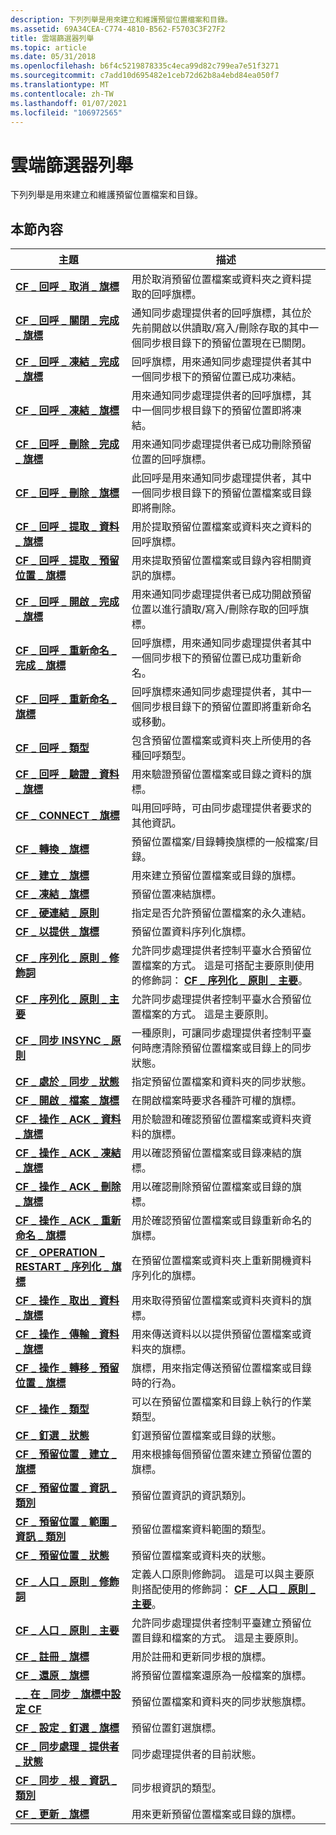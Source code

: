 ```yaml
---
description: 下列列舉是用來建立和維護預留位置檔案和目錄。
ms.assetid: 69A34CEA-C774-4810-B562-F5703C3F27F2
title: 雲端篩選器列舉
ms.topic: article
ms.date: 05/31/2018
ms.openlocfilehash: b6f4c5219878335c4eca99d82c799ea7e51f3271
ms.sourcegitcommit: c7add10d695482e1ceb72d62b8a4ebd84ea050f7
ms.translationtype: MT
ms.contentlocale: zh-TW
ms.lasthandoff: 01/07/2021
ms.locfileid: "106972565"
---
```

# <a name="cloud-filter-enumerations"></a>雲端篩選器列舉

下列列舉是用來建立和維護預留位置檔案和目錄。

## <a name="in-this-section"></a>本節內容



| 主題                                                                                                            | 描述                                                                                                                                                                                                                                     |
|------------------------------------------------------------------------------------------------------------------|-------------------------------------------------------------------------------------------------------------------------------------------------------------------------------------------------------------------------------------------------|
| [**CF \_ 回呼 \_ 取消 \_ 旗標**](/windows/desktop/api/cfapi/ne-cfapi-cf_callback_cancel_flags)<br/>                                  | 用於取消預留位置檔案或資料夾之資料提取的回呼旗標。<br/>                                                                                                                                                         |
| [**CF \_ 回呼 \_ 關閉 \_ 完成 \_ 旗標**](/windows/desktop/api/cfapi/ne-cfapi-cf_callback_close_completion_flags)<br/>             | 通知同步處理提供者的回呼旗標，其位於先前開啟以供讀取/寫入/刪除存取的其中一個同步根目錄下的預留位置現在已關閉。 <br/>                                                             |
| [**CF \_ 回呼 \_ 凍結 \_ 完成 \_ 旗標**](/windows/desktop/api/cfapi/ne-cfapi-cf_callback_dehydrate_completion_flags)<br/>     | 回呼旗標，用來通知同步處理提供者其中一個同步根下的預留位置已成功凍結。<br/>                                                                                                         |
| [**CF \_ 回呼 \_ 凍結 \_ 旗標**](/windows/desktop/api/cfapi/ne-cfapi-cf_callback_dehydrate_flags)<br/>                            | 用來通知同步處理提供者的回呼旗標，其中一個同步根目錄下的預留位置即將凍結。<br/>                                                                                                                |
| [**CF \_ 回呼 \_ 刪除 \_ 完成 \_ 旗標**](/windows/desktop/api/cfapi/ne-cfapi-cf_callback_delete_completion_flags)<br/>           | 用來通知同步處理提供者已成功刪除預留位置的回呼旗標。<br/>                                                                                                                                            |
| [**CF \_ 回呼 \_ 刪除 \_ 旗標**](/windows/desktop/api/cfapi/ne-cfapi-cf_callback_delete_flags)<br/>                                  | 此回呼是用來通知同步處理提供者，其中一個同步根目錄下的預留位置檔案或目錄即將刪除。<br/>                                                                                           |
| [**CF \_ 回呼 \_ 提取 \_ 資料 \_ 旗標**](/windows/desktop/api/cfapi/ne-cfapi-cf_callback_fetch_data_flags)<br/>                         | 用於提取預留位置檔案或資料夾之資料的回呼旗標。<br/>                                                                                                                                                                   |
| [**CF \_ 回呼 \_ 提取 \_ 預留位置 \_ 旗標**](/windows/desktop/api/cfapi/ne-cfapi-cf_callback_fetch_placeholders_flags)<br/>         | 用來提取預留位置檔案或目錄內容相關資訊的旗標。<br/>                                                                                                                                                 |
| [**CF \_ 回呼 \_ 開啟 \_ 完成 \_ 旗標**](/windows/desktop/api/cfapi/ne-cfapi-cf_callback_open_completion_flags)<br/>               | 用來通知同步處理提供者已成功開啟預留位置以進行讀取/寫入/刪除存取的回呼旗標。<br/>                                                                                                                |
| [**CF \_ 回呼 \_ 重新命名 \_ 完成 \_ 旗標**](/windows/desktop/api/cfapi/ne-cfapi-cf_callback_rename_completion_flags)<br/>           | 回呼旗標，用來通知同步處理提供者其中一個同步根下的預留位置已成功重新命名。<br/>                                                                                                            |
| [**CF \_ 回呼 \_ 重新命名 \_ 旗標**](/windows/desktop/api/cfapi/ne-cfapi-cf_callback_rename_flags)<br/>                                  | 回呼旗標來通知同步處理提供者，其中一個同步根目錄下的預留位置即將重新命名或移動。<br/>                                                                                                          |
| [**CF \_ 回呼 \_ 類型**](/windows/desktop/api/cfapi/ne-cfapi-cf_callback_type)<br/>                                                   | 包含預留位置檔案或資料夾上所使用的各種回呼類型。<br/>                                                                                                                                                        |
| [**CF \_ 回呼 \_ 驗證 \_ 資料 \_ 旗標**](/windows/desktop/api/cfapi/ne-cfapi-cf_callback_validate_data_flags)<br/>                   | 用來驗證預留位置檔案或目錄之資料的旗標。<br/>                                                                                                                                                                       |
| [**CF \_ CONNECT \_ 旗標**](/windows/desktop/api/cfapi/ne-cfapi-cf_connect_flags)<br/>                                                   | 叫用回呼時，可由同步處理提供者要求的其他資訊。<br/>                                                                                                                                      |
| [**CF \_ 轉換 \_ 旗標**](/windows/desktop/api/cfapi/ne-cfapi-cf_convert_flags)<br/>                                                   | 預留位置檔案/目錄轉換旗標的一般檔案/目錄。<br/>                                                                                                                                                                |
| [**CF \_ 建立 \_ 旗標**](/windows/desktop/api/cfapi/ne-cfapi-cf_create_flags)<br/>                                                     | 用來建立預留位置檔案或目錄的旗標。<br/>                                                                                                                                                                                  |
| [**CF \_ 凍結 \_ 旗標**](/windows/desktop/api/cfapi/ne-cfapi-cf_dehydrate_flags)<br/>                                               | 預留位置凍結旗標。<br/>                                                                                                                                                                                                       |
| [**CF \_ 硬連結 \_ 原則**](/windows/desktop/api/cfapi/ne-cfapi-cf_hardlink_policy)<br/>                                               | 指定是否允許預留位置檔案的永久連結。<br/>                                                                                                                                                                |
| [**CF \_ 以提供 \_ 旗標**](/windows/desktop/api/cfapi/ne-cfapi-cf_hydrate_flags)<br/>                                                   | 預留位置資料序列化旗標。<br/>                                                                                                                                                                                                    |
| [**CF \_ 序列化 \_ 原則 \_ 修飾詞**](/windows/desktop/api/cfapi/ne-cfapi-cf_hydration_policy_modifier)<br/>                          | 允許同步處理提供者控制平臺水合預留位置檔案的方式。 這是可搭配主要原則使用的修飾詞： [**CF \_ 序列化 \_ 原則 \_ 主要**](/windows/desktop/api/cfapi/ne-cfapi-cf_hydration_policy_primary)。<br/> |
| [**CF \_ 序列化 \_ 原則 \_ 主要**](/windows/desktop/api/cfapi/ne-cfapi-cf_hydration_policy_primary)<br/>                            | 允許同步處理提供者控制平臺水合預留位置檔案的方式。 這是主要原則。<br/>                                                                                                              |
| [**CF \_ 同步 INSYNC \_ 原則**](/windows/desktop/api/cfapi/ne-cfapi-cf_insync_policy)<br/>                                                   | 一種原則，可讓同步處理提供者控制平臺何時應清除預留位置檔案或目錄上的同步狀態。<br/>                                                                                                    |
| [**CF \_ 處於 \_ 同步 \_ 狀態**](/windows/desktop/api/cfapi/ne-cfapi-cf_in_sync_state)<br/>                                                  | 指定預留位置檔案和資料夾的同步狀態。<br/>                                                                                                                                                                       |
| [**CF \_ 開啟 \_ 檔案 \_ 旗標**](/windows/desktop/api/cfapi/ne-cfapi-cf_open_file_flags)<br/>                                              | 在開啟檔案時要求各種許可權的旗標。<br/>                                                                                                                                                                              |
| [**CF \_ 操作 \_ ACK \_ 資料 \_ 旗標**](/windows/desktop/api/cfapi/ne-cfapi-cf_operation_ack_data_flags)<br/>                           | 用於驗證和確認預留位置檔案或資料夾資料的旗標。<br/>                                                                                                                                                               |
| [**CF \_ 操作 \_ ACK \_ 凍結 \_ 旗標**](/windows/desktop/api/cfapi/ne-cfapi-cf_operation_ack_dehydrate_flags)<br/>                 | 用以確認預留位置檔案或目錄凍結的旗標。<br/>                                                                                                                                                             |
| [**CF \_ 操作 \_ ACK \_ 刪除 \_ 旗標**](/windows/desktop/api/cfapi/ne-cfapi-cf_operation_ack_delete_flags)<br/>                       | 用以確認刪除預留位置檔案或目錄的旗標。<br/>                                                                                                                                                                |
| [**CF \_ 操作 \_ ACK \_ 重新命名 \_ 旗標**](/windows/desktop/api/cfapi/ne-cfapi-cf_operation_ack_rename_flags)<br/>                       | 用於確認預留位置檔案或目錄重新命名的旗標。<br/>                                                                                                                                                                      |
| [**CF \_ OPERATION \_ RESTART \_ 序列化 \_ 旗標**](/windows/desktop/api/cfapi/ne-cfapi-cf_operation_restart_hydration_flags)<br/>         | 在預留位置檔案或資料夾上重新開機資料序列化的旗標。<br/>                                                                                                                                                                     |
| [**CF \_ 操作 \_ 取出 \_ 資料 \_ 旗標**](/windows/desktop/api/cfapi/ne-cfapi-cf_operation_retrieve_data_flags)<br/>                 | 用來取得預留位置檔案或資料夾資料的旗標。<br/>                                                                                                                                                                             |
| [**CF \_ 操作 \_ 傳輸 \_ 資料 \_ 旗標**](/windows/desktop/api/cfapi/ne-cfapi-cf_operation_transfer_data_flags)<br/>                 | 用來傳送資料以以提供預留位置檔案或資料夾的旗標。<br/>                                                                                                                                                                      |
| [**CF \_ 操作 \_ 轉移 \_ 預留位置 \_ 旗標**](/windows/desktop/api/cfapi/ne-cfapi-cf_operation_transfer_placeholders_flags)<br/> | 旗標，用來指定傳送預留位置檔案或目錄時的行為。<br/>                                                                                                                                                     |
| [**CF \_ 操作 \_ 類型**](/windows/desktop/api/cfapi/ne-cfapi-cf_operation_type)<br/>                                                 | 可以在預留位置檔案和目錄上執行的作業類型。<br/>                                                                                                                                                  |
| [**CF \_ 釘選 \_ 狀態**](/windows/desktop/api/cfapi/ne-cfapi-cf_pin_state)<br/>                                                           | 釘選預留位置檔案或目錄的狀態。<br/>                                                                                                                                                                                       |
| [**CF \_ 預留位置 \_ 建立 \_ 旗標**](/windows/desktop/api/cfapi/ne-cfapi-cf_placeholder_create_flags)<br/>                            | 用來根據每個預留位置來建立預留位置的旗標。<br/>                                                                                                                                                                         |
| [**CF \_ 預留位置 \_ 資訊 \_ 類別**](/windows/desktop/api/cfapi/ne-cfapi-cf_placeholder_info_class)<br/>                                | 預留位置資訊的資訊類別。<br/>                                                                                                                                                                                            |
| [**CF \_ 預留位置 \_ 範圍 \_ 資訊 \_ 類別**](/windows/desktop/api/cfapi/ne-cfapi-cf_placeholder_range_info_class)<br/>                  | 預留位置檔案資料範圍的類型。<br/>                                                                                                                                                                                         |
| [**CF \_ 預留位置 \_ 狀態**](/windows/desktop/api/cfapi/ne-cfapi-cf_placeholder_state)<br/>                                           | 預留位置檔案或資料夾的狀態。<br/>                                                                                                                                                                                           |
| [**CF \_ 人口 \_ 原則 \_ 修飾詞**](/windows/desktop/api/cfapi/ne-cfapi-cf_population_policy_modifier)<br/>                        | 定義人口原則修飾詞。 這是可以與主要原則搭配使用的修飾詞： [**CF \_ 人口 \_ 原則 \_ 主要**](/windows/desktop/api/cfapi/ne-cfapi-cf_population_policy_primary)。<br/>                                                  |
| [**CF \_ 人口 \_ 原則 \_ 主要**](/windows/desktop/api/cfapi/ne-cfapi-cf_population_policy_primary)<br/>                          | 允許同步處理提供者控制平臺建立預留位置目錄和檔案的方式。 這是主要原則。<br/>                                                                                               |
| [**CF \_ 註冊 \_ 旗標**](/windows/desktop/api/cfapi/ne-cfapi-cf_register_flags)<br/>                                                 | 用於註冊和更新同步根的旗標。<br/>                                                                                                                                                                                      |
| [**CF \_ 還原 \_ 旗標**](/windows/desktop/api/cfapi/ne-cfapi-cf_revert_flags)<br/>                                                     | 將預留位置檔案還原為一般檔案的旗標。<br/>                                                                                                                                                                            |
| [**\_ \_ 在 \_ 同步 \_ 旗標中設定 CF**](/windows/desktop/api/cfapi/ne-cfapi-cf_set_in_sync_flags)<br/>                                         | 預留位置檔案和資料夾的同步狀態旗標。<br/>                                                                                                                                                                           |
| [**CF \_ 設定 \_ 釘選 \_ 旗標**](/windows/desktop/api/cfapi/ne-cfapi-cf_set_pin_flags)<br/>                                                  | 預留位置釘選旗標。<br/>                                                                                                                                                                                                           |
| [**CF \_ 同步處理 \_ 提供者 \_ 狀態**](/windows/desktop/api/cfapi/ne-cfapi-cf_sync_provider_status)<br/>                                    | 同步處理提供者的目前狀態。<br/>                                                                                                                                                                                                   |
| [**CF \_ 同步 \_ 根 \_ 資訊 \_ 類別**](/windows/desktop/api/cfapi/ne-cfapi-cf_sync_root_info_class)<br/>                                   | 同步根資訊的類型。<br/>                                                                                                                                                                                                      |
| [**CF \_ 更新 \_ 旗標**](/windows/desktop/api/cfapi/ne-cfapi-cf_update_flags)<br/>                                                     | 用來更新預留位置檔案或目錄的旗標。<br/>                                                                                                                                                                                  |



 

 

